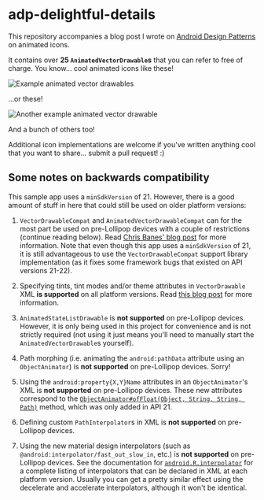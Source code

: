 # adp-delightful-details

This repository accompanies a blog post I wrote on [Android Design Patterns](http://www.androiddesignpatterns.com/2016/11/introduction-to-icon-animation-techniques.html) on animated icons. 

It contains over **25 `AnimatedVectorDrawable`s** that you can refer to free of charge. You know... cool animated icons like these!

![Example animated vector drawables](http://i.imgur.com/0aFdjJn.gif)

...or these!

![Another example animated vector drawable](http://i.imgur.com/4UsNhqV.gif)

And a bunch of others too!

Additional icon implementations are welcome if you've written anything cool that you want to share... submit a pull request! :)

## Some notes on backwards compatibility

This sample app uses a `minSdkVersion` of 21. However, there is a good amount of stuff in here that could still
be used on older platform versions:

1. `VectorDrawableCompat` and `AnimatedVectorDrawableCompat` can for the most part be used on pre-Lollipop devices with a couple of restrictions (continue reading below). Read [Chris Banes' blog post][chris-banes-vector-blog-post] for more information. Note that even though this app uses a `minSdkVersion` of 21, it is still advantageous to use the `VectorDrawableCompat` support library implementation (as it fixes some framework bugs that existed on API versions 21-22).

2. Specifying tints, tint modes and/or theme attributes in `VectorDrawable` XML **is supported** on all platform versions. Read [this blog post](http://www.androiddesignpatterns.com/2016/08/contextcompat-getcolor-getdrawable.html) for more information.

3. `AnimatedStateListDrawable` is **not supported** on pre-Lollipop devices. However, it is only being used in this project for convenience and is not strictly required (not using it just means you'll need to manually start the `AnimatedVectorDrawable`s yourself).

4. Path morphing (i.e. animating the `android:pathData` attribute using an `ObjectAnimator`) is **not supported** on pre-Lollipop devices. Sorry!

5. Using the `android:property{X,Y}Name` attributes in an `ObjectAnimator`'s XML is **not supported** on pre-Lollipop devices. These new attributes correspond to the [`ObjectAnimator#ofFloat(Object, String, String, Path)`][ObjectAnimator#ofFloat()] method, which was only added in API 21.

6. Defining custom `PathInterpolator`s in XML is **not supported** on pre-Lollipop devices.

7. Using the new material design interpolators (such as `@android:interpolator/fast_out_slow_in`, etc.) is **not supported** on pre-Lollipop devices. See the documentation for [`android.R.interpolator`][android.R.interpolator] for a complete listing of interpolators that can be declared in XML at each platform version. Usually you can get a pretty similar effect using the decelerate and accelerate interpolators, although it won't be identical.

  [chris-banes-vector-blog-post]: https://chris.banes.me/2016/02/25/appcompat-vector/
  [theme-attributes-blog-post]: http://www.androiddesignpatterns.com/2016/08/contextcompat-getcolor-getdrawable.html
  [PathInterpolatorCompat]: https://developer.android.com/reference/android/support/v4/view/animation/PathInterpolatorCompat.html
  [FastOutSlowInInterpolator]: https://developer.android.com/reference/android/support/v4/view/animation/FastOutSlowInInterpolator.html
  [FastOutLinearInInterpolator]: https://developer.android.com/reference/android/support/v4/view/animation/FastOutLinearInInterpolator.html
  [LinearOutSlowInInterpolator]: https://developer.android.com/reference/android/support/v4/view/animation/LinearOutSlowInInterpolator.html
  [android.R.interpolator]: https://developer.android.com/reference/android/R.interpolator.html
  [ObjectAnimator]: https://developer.android.com/reference/android/animation/ObjectAnimator.html
  [ObjectAnimator#ofFloat()]: https://developer.android.com/reference/android/animation/ObjectAnimator.html#ofFloat(java.lang.Object,%20java.lang.String,%20java.lang.String,%20android.graphics.Path)

